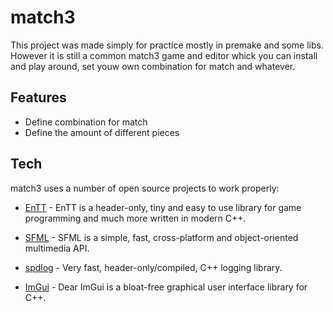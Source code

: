 # match3

This project was made simply for practice mostly in premake and some libs. However it is still a common match3 game and editor whick you can install and play around, set youw own combination for match and whatever.

## Features
- Define combination for match
- Define the amount of different pieces

## Tech

match3 uses a number of open source projects to work properly:

- [EnTT] - EnTT is a header-only, tiny and easy to use library for game programming and much more written in modern C++.
- [SFML] - SFML is a simple, fast, cross-platform and object-oriented multimedia API.
- [spdlog] - Very fast, header-only/compiled, C++ logging library.
- [ImGui] - Dear ImGui is a bloat-free graphical user interface library for C++.

   [EnTT]: <https://github.com/skypjack/entt>
   [spdlog]: <https://github.com/gabime/spdlog>
   [ImGui]: <https://github.com/ocornut/imgui>
   [SFML]: <https://github.com/SFML/SFML>
